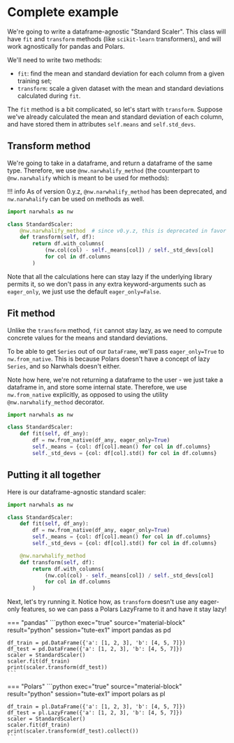 # Complete example

We're going to write a dataframe-agnostic "Standard Scaler". This class will have
`fit` and `transform` methods (like `scikit-learn` transformers), and will work
agnostically for pandas and Polars.

We'll need to write two methods:

- `fit`: find the mean and standard deviation for each column from a given training set;
- `transform`: scale a given dataset with the mean and standard deviations calculated
  during `fit`.

The `fit` method is a bit complicated, so let's start with `transform`.
Suppose we've already calculated the mean and standard deviation of each column, and have
stored them in attributes `self.means` and `self.std_devs`.

## Transform method

We're going to take in a dataframe, and return a dataframe of the same type.
Therefore, we use `@nw.narwhalify_method` (the counterpart to `@nw.narwhalify` which is
meant to be used for methods):

!!! info
    As of version 0.y.z, `@nw.narwhalify_method` has been deprecated, and `nw.narwhalify`
    can be used on methods as well.

```python
import narwhals as nw

class StandardScaler:
    @nw.narwhalify_method  # since v0.y.z, this is deprecated in favor of @nw.narwhalify
    def transform(self, df):
        return df.with_columns(
            (nw.col(col) - self._means[col]) / self._std_devs[col]
            for col in df.columns
        )
```

Note that all the calculations here can stay lazy if the underlying library permits it,
so we don't pass in any extra keyword-arguments such as `eager_only`, we just use the
default `eager_only=False`.

## Fit method

Unlike the `transform` method, `fit` cannot stay lazy, as we need to compute concrete values
for the means and standard deviations.

To be able to get `Series` out of our `DataFrame`, we'll pass `eager_only=True` to `nw.from_native`.
This is because Polars doesn't have a concept of lazy `Series`, and so Narwhals
doesn't either.

Note how here, we're not returning a dataframe to the user - we just take a dataframe in, and
store some internal state. Therefore, we use `nw.from_native` explicitly, as opposed to using the
utility `@nw.narwhalify_method` decorator.

```python
import narwhals as nw

class StandardScaler:
    def fit(self, df_any):
        df = nw.from_native(df_any, eager_only=True)
        self._means = {col: df[col].mean() for col in df.columns}
        self._std_devs = {col: df[col].std() for col in df.columns}
```

## Putting it all together

Here is our dataframe-agnostic standard scaler:
```python exec="1" source="above" session="tute-ex1"
import narwhals as nw

class StandardScaler:
    def fit(self, df_any):
        df = nw.from_native(df_any, eager_only=True)
        self._means = {col: df[col].mean() for col in df.columns}
        self._std_devs = {col: df[col].std() for col in df.columns}

    @nw.narwhalify_method
    def transform(self, df):
        return df.with_columns(
            (nw.col(col) - self._means[col]) / self._std_devs[col]
            for col in df.columns
        )
```

Next, let's try running it. Notice how, as `transform` doesn't use
any eager-only features, so we can pass a Polars LazyFrame to it and have it
stay lazy!

=== "pandas"
    ```python exec="true" source="material-block" result="python" session="tute-ex1"
    import pandas as pd

    df_train = pd.DataFrame({'a': [1, 2, 3], 'b': [4, 5, 7]})
    df_test = pd.DataFrame({'a': [1, 2, 3], 'b': [4, 5, 7]})
    scaler = StandardScaler()
    scaler.fit(df_train)
    print(scaler.transform(df_test))
    ```

=== "Polars"
    ```python exec="true" source="material-block" result="python" session="tute-ex1"
    import polars as pl

    df_train = pl.DataFrame({'a': [1, 2, 3], 'b': [4, 5, 7]})
    df_test = pl.LazyFrame({'a': [1, 2, 3], 'b': [4, 5, 7]})
    scaler = StandardScaler()
    scaler.fit(df_train)
    print(scaler.transform(df_test).collect())
    ```
